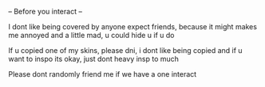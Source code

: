 – Before you interact –

I dont like being covered by anyone expect friends, because it might
makes me annoyed and a little mad, u could hide u if u do

If u copied one of my skins, please dni, i dont like being copied
and if u want to inspo its okay, just dont heavy insp to much

Please dont randomly friend me if we have a one interact
